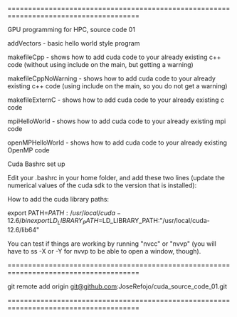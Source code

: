 ======================================================================================

GPU programming for HPC, source code 01



addVectors           - basic hello world style program

makefileCpp          - shows how to add cuda code to your already existing c++ code (without using include on the main, but getting a warning)

makefileCppNoWarning - shows how to add cuda code to your already existing c++ code (using include on the main, so you do not get a warning)

makefileExternC      - shows how to add cuda code to your already existing c code 

mpiHelloWorld        - shows how to add cuda code to your already existing mpi code 

openMPHelloWorld     - shows how to add cuda code to your already existing OpenMP code 





Cuda Bashrc set up

Edit your .bashrc in your home folder, and add these two lines (update the numerical values of the cuda sdk to the version that is installed):

How to add the cuda library paths:

export PATH=$PATH:/usr/local/cuda-12.6/bin
export LD_LIBRARY_PATH=$LD_LIBRARY_PATH:"/usr/local/cuda-12.6/lib64"

You can test if things are working by running "nvcc" or "nvvp" (you will have to ss -X or -Y for nvvp to be able to open a window, though).

======================================================================================

git remote add origin git@github.com:JoseRefojo/cuda_source_code_01.git

======================================================================================

